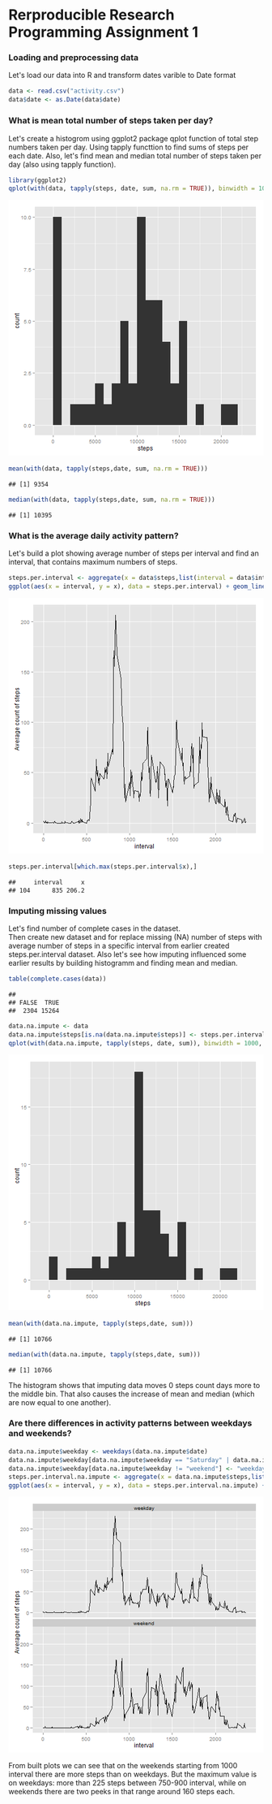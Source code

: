 Rerproducible Research Programming Assignment 1
================================================

### Loading and preprocessing data
Let's load our data into R and transform dates varible to Date format


```r
data <- read.csv("activity.csv")
data$date <- as.Date(data$date)
```

### What is mean total number of steps taken per day?

Let's create a histogrom using ggplot2 package qplot function of total step numbers taken per day. Using tapply functtion to find sums of steps per each date. Also, let's find mean and median total number of steps taken per day (also using tapply function).


```r
library(ggplot2)
qplot(with(data, tapply(steps, date, sum, na.rm = TRUE)), binwidth = 1000, xlab = "steps")
```

![plot of chunk unnamed-chunk-2](figure/unnamed-chunk-2.png) 


```r
mean(with(data, tapply(steps,date, sum, na.rm = TRUE)))
```

```
## [1] 9354
```

```r
median(with(data, tapply(steps,date, sum, na.rm = TRUE)))
```

```
## [1] 10395
```

### What is the average daily activity pattern?

Let's build a plot showing average number of steps per interval and find an interval, that contains maximum numbers of steps.


```r
steps.per.interval <- aggregate(x = data$steps,list(interval = data$interval), mean, na.rm = TRUE)
ggplot(aes(x = interval, y = x), data = steps.per.interval) + geom_line() + scale_y_continuous(name = "Average count of steps")
```

![plot of chunk unnamed-chunk-4](figure/unnamed-chunk-4.png) 

```r
steps.per.interval[which.max(steps.per.interval$x),]
```

```
##     interval     x
## 104      835 206.2
```


### Imputing missing values

Let's find number of complete cases in the dataset.  
Then create new dataset and for replace missing (NA) number of steps with average number of steps in a specific interval from earlier created steps.per.interval dataset. Also let's see how imputing influenced some earlier results by building histogramm and finding mean and median.


```r
table(complete.cases(data))
```

```
## 
## FALSE  TRUE 
##  2304 15264
```

```r
data.na.impute <- data
data.na.impute$steps[is.na(data.na.impute$steps)] <- steps.per.interval$x[match(data.na.impute$interval,steps.per.interval$interval)]
qplot(with(data.na.impute, tapply(steps, date, sum)), binwidth = 1000, xlab = "steps")
```

![plot of chunk unnamed-chunk-5](figure/unnamed-chunk-5.png) 

```r
mean(with(data.na.impute, tapply(steps,date, sum)))
```

```
## [1] 10766
```

```r
median(with(data.na.impute, tapply(steps,date, sum)))
```

```
## [1] 10766
```

The histogram shows that imputing data moves 0 steps count days more to the middle bin. That also causes the increase of mean and median (which are now equal to one another).

### Are there differences in activity patterns between weekdays and weekends?


```r
data.na.impute$weekday <- weekdays(data.na.impute$date)
data.na.impute$weekday[data.na.impute$weekday == "Saturday" | data.na.impute$weekday == "Sunday"] <- "weekend"
data.na.impute$weekday[data.na.impute$weekday != "weekend"] <- "weekday"
steps.per.interval.na.impute <- aggregate(x = data.na.impute$steps,list(interval = data.na.impute$interval, weekday = data.na.impute$weekday), mean, na.rm = TRUE)
ggplot(aes(x = interval, y = x), data = steps.per.interval.na.impute) + geom_line() + facet_wrap(~ weekday, ncol = 1) + scale_y_continuous(name = "Average count of steps")
```

![plot of chunk unnamed-chunk-6](figure/unnamed-chunk-6.png) 

From built plots we can see that on the weekends starting from 1000 interval there are more steps than on weekdays. But the maximum value is on weekdays: more than 225 steps between 750-900 interval, while on weekends there are two peeks in that range around 160 steps each.
